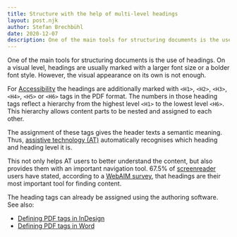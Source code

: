 ```yaml
---
title: Structure with the help of multi-level headings
layout: post.njk
author: Stefan Brechbühl
date: 2020-12-07
description: One of the main tools for structuring documents is the use of headings. On a visual level, headings are usually marked with larger font sizes or bolder font styles. However, the visual appearance on its own is not enough.
---
```


One of the main tools for structuring documents is the use of headings. On a visual level, headings are usually marked with a larger font size or a bolder font style. However, the visual appearance on its own is not enough.

For [Accessibility](/glossary/#accessible-pdf) the headings are additionally marked with `<H1>`, `<H2>`, `<H3>`, `<H4>`, `<H5>` or `<H6>` tags in the PDF format. The numbers in those heading tags reflect a hierarchy from the highest level `<H1>` to the lowest level `<H6>`. This hierarchy allows content parts to be nested and assigned to each other.

The assignment of these tags gives the header texts a semantic meaning. Thus, [assistive technology (AT)](/glossary/#assistive-technology) automatically recognises which heading and heading level it is.

This not only helps AT users to better understand the content, but also provides them with an important navigation tool. 67.5% of [screenreader](/glossary/#assistive-technology) users have stated, according to a [WebAIM survey](https://webaim.org/projects/screenreadersurvey7/#finding), that headings are their most important tool for finding content.

The heading tags can already be assigned using the authoring software. See also:

- [Defining PDF tags in InDesign](/basics/indesign/defining-pdf-tags-in-indesign/)
- [Defining PDF tags in Word](/basics/word/defining-pdf-tags-in-word/)
